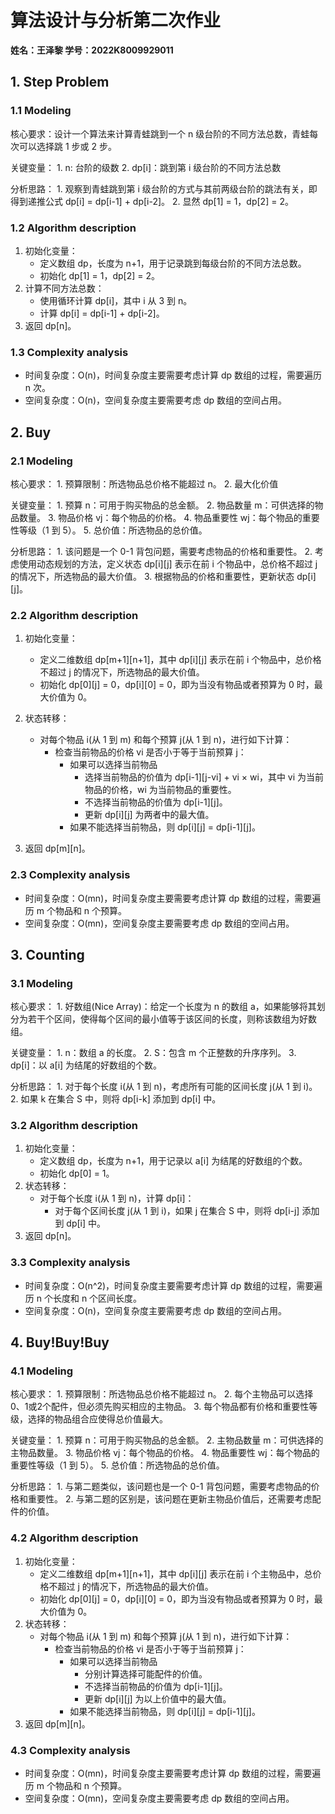 # 算法设计与分析第二次作业

**姓名：王泽黎
学号：2022K8009929011**

## 1. Step Problem

### 1.1 Modeling

核心要求：设计一个算法来计算青蛙跳到一个 n 级台阶的不同方法总数，青蛙每次可以选择跳 1 步或 2 步。

关键变量：
    1. n: 台阶的级数
    2. dp[i]：跳到第 i 级台阶的不同方法总数

分析思路：
    1. 观察到青蛙跳到第 i 级台阶的方式与其前两级台阶的跳法有关，即得到递推公式 dp[i] = dp[i-1] + dp[i-2]。
    2. 显然 dp[1] = 1，dp[2] = 2。

### 1.2 Algorithm description

1. 初始化变量：
   - 定义数组 dp，长度为 n+1，用于记录跳到每级台阶的不同方法总数。
   - 初始化 dp[1] = 1，dp[2] = 2。
2. 计算不同方法总数：
   - 使用循环计算 dp[i]，其中 i 从 3 到 n。
   - 计算 dp[i] = dp[i-1] + dp[i-2]。
3. 返回 dp[n]。

### 1.3 Complexity analysis

- 时间复杂度：O(n)，时间复杂度主要需要考虑计算 dp 数组的过程，需要遍历 n 次。
- 空间复杂度：O(n)，空间复杂度主要需要考虑 dp 数组的空间占用。

## 2. Buy

### 2.1 Modeling

核心要求：
    1. 预算限制：所选物品总价格不能超过 n。
    2. 最大化价值

关键变量：
    1. 预算 n：可用于购买物品的总金额。
    2. 物品数量 m：可供选择的物品数量。
    3. 物品价格 vj：每个物品的价格。
    4. 物品重要性 wj：每个物品的重要性等级（1 到 5）。
    5. 总价值：所选物品的总价值。

分析思路：
    1. 该问题是一个 0-1 背包问题，需要考虑物品的价格和重要性。
    2. 考虑使用动态规划的方法，定义状态 dp\[i]\[j] 表示在前 i 个物品中，总价格不超过 j 的情况下，所选物品的最大价值。
    3. 根据物品的价格和重要性，更新状态 dp\[i]\[j]。

### 2.2 Algorithm description

1. 初始化变量：
   - 定义二维数组 dp\[m+1]\[n+1]，其中 dp\[i]\[j] 表示在前 i 个物品中，总价格不超过 j 的情况下，所选物品的最大价值。
   - 初始化 dp\[0]\[j] = 0，dp\[i]\[0] = 0，即为当没有物品或者预算为 0 时，最大价值为 0。
2. 状态转移：
   - 对每个物品 i(从 1 到 m) 和每个预算 j(从 1 到 n)，进行如下计算：
     - 检查当前物品的价格 vi 是否小于等于当前预算 j：
       - 如果可以选择当前物品
         - 选择当前物品的价值为 dp\[i-1]\[j-vi] + vi × wi，其中 vi 为当前物品的价格，wi 为当前物品的重要性。
         - 不选择当前物品的价值为 dp\[i-1]\[j]。
         - 更新 dp\[i]\[j] 为两者中的最大值。
       - 如果不能选择当前物品，则 dp\[i]\[j] = dp\[i-1]\[j]。

3. 返回 dp\[m]\[n]。

### 2.3 Complexity analysis

- 时间复杂度：O(mn)，时间复杂度主要需要考虑计算 dp 数组的过程，需要遍历 m 个物品和 n 个预算。
- 空间复杂度：O(mn)，空间复杂度主要需要考虑 dp 数组的空间占用。

## 3. Counting

### 3.1 Modeling

核心要求：
    1. 好数组(Nice Array)：给定一个长度为 n 的数组 a，如果能够将其划分为若干个区间，使得每个区间的最小值等于该区间的长度，则称该数组为好数组。

关键变量：
    1. n：数组 a 的长度。
    2. S：包含 m 个正整数的升序序列。
    3. dp\[i]：以 a[i] 为结尾的好数组的个数。

分析思路：
    1. 对于每个长度 i(从 1 到 n)，考虑所有可能的区间长度 j(从 1 到 i)。
    2. 如果 k 在集合 S 中，则将 dp\[i-k] 添加到 dp\[i] 中。

### 3.2 Algorithm description

1. 初始化变量：
   - 定义数组 dp，长度为 n+1，用于记录以 a[i] 为结尾的好数组的个数。
   - 初始化 dp\[0] = 1。
2. 状态转移：
   - 对于每个长度 i(从 1 到 n)，计算 dp\[i]：
     - 对于每个区间长度 j(从 1 到 i)，如果 j 在集合 S 中，则将 dp\[i-j] 添加到 dp\[i] 中。
3. 返回 dp\[n]。

### 3.3 Complexity analysis

- 时间复杂度：O(n^2)，时间复杂度主要需要考虑计算 dp 数组的过程，需要遍历 n 个长度和 n 个区间长度。
- 空间复杂度：O(n)，空间复杂度主要需要考虑 dp 数组的空间占用。

## 4. Buy!Buy!Buy

### 4.1 Modeling

核心要求：
    1. 预算限制：所选物品总价格不能超过 n。
    2. 每个主物品可以选择0、1或2个配件，但必须先购买相应的主物品。
    3. 每个物品都有价格和重要性等级，选择的物品组合应使得总价值最大。

关键变量：
    1. 预算 n：可用于购买物品的总金额。
    2. 主物品数量 m：可供选择的主物品数量。
    3. 物品价格 vj：每个物品的价格。
    4. 物品重要性 wj：每个物品的重要性等级（1 到 5）。
    5. 总价值：所选物品的总价值。

分析思路：
    1. 与第二题类似，该问题也是一个 0-1 背包问题，需要考虑物品的价格和重要性。
    2. 与第二题的区别是，该问题在更新主物品价值后，还需要考虑配件的价值。

### 4.2 Algorithm description

1. 初始化变量：
   - 定义二维数组 dp\[m+1]\[n+1]，其中 dp\[i]\[j] 表示在前 i 个主物品中，总价格不超过 j 的情况下，所选物品的最大价值。
   - 初始化 dp\[0]\[j] = 0，dp\[i]\[0] = 0，即为当没有物品或者预算为 0 时，最大价值为 0。
2. 状态转移：
   - 对每个物品 i(从 1 到 m) 和每个预算 j(从 1 到 n)，进行如下计算：
     - 检查当前物品的价格 vi 是否小于等于当前预算 j：
       - 如果可以选择当前物品
         - 分别计算选择可能配件的价值。
         - 不选择当前物品的价值为 dp\[i-1]\[j]。
         - 更新 dp\[i]\[j] 为以上价值中的最大值。
       - 如果不能选择当前物品，则 dp\[i]\[j] = dp\[i-1]\[j]。
3. 返回 dp\[m]\[n]。

### 4.3 Complexity analysis

- 时间复杂度：O(mn)，时间复杂度主要需要考虑计算 dp 数组的过程，需要遍历 m 个物品和 n 个预算。
- 空间复杂度：O(mn)，空间复杂度主要需要考虑 dp 数组的空间占用。
